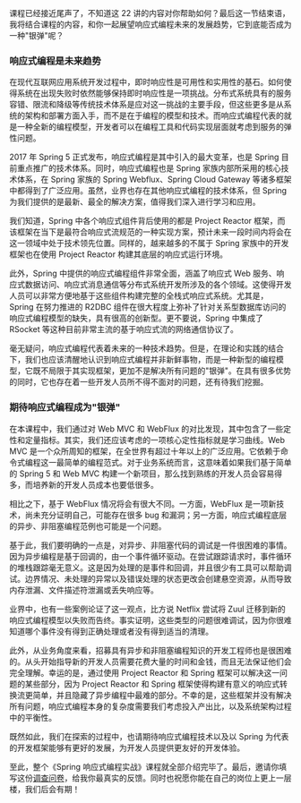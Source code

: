 课程已经接近尾声了，不知道这 22 讲的内容对你帮助如何？最后这一节结束语，我将结合课程的内容，和你一起展望响应式编程未来的发展趋势，它到底能否成为一种"银弹"呢？

### 响应式编程是未来趋势

在现代互联网应用系统开发过程中，即时响应性是可用性和实用性的基石。如何使得系统在出现失败时依然能够保持即时响应性是一项挑战。分布式系统具有的服务容错、限流和降级等传统技术体系是应对这一挑战的主要手段，但这些更多是从系统的架构和部署方面入手，而不是在于编程的模型和技术。而响应式编程代表的就是一种全新的编程模型，开发者可以在编程工具和代码实现层面就考虑到服务的弹性问题。

2017 年 Spring 5 正式发布，响应式编程是其中引入的最大变革，也是 Spring 目前重点推广的技术体系。同时，响应式编程也是 Spring 家族内部所采用的核心技术体系，在 Spring 家族的 Spring Webflux、Spring Cloud Gateway 等诸多框架中都得到了广泛应用。虽然，业界也存在其他响应式编程的技术体系，但 Spring 为我们提供的是最新、最全的解决方案，值得我们深入进行学习和应用。

我们知道，Spring 中各个响应式组件背后使用的都是 Project Reactor 框架，而该框架在当下是最符合响应式流规范的一种实现方案，预计未来一段时间内将会在这一领域中处于技术领先位置。同样的，越来越多的不属于 Spring 家族中的开发框架也在使用 Project Reactor 构建其底层的响应式运行环境。

此外，Spring 中提供的响应式编程组件非常全面，涵盖了响应式 Web 服务、响应式数据访问、响应式消息通信等分布式系统开发所涉及的各个领域。这使得开发人员可以非常方便地基于这些组件构建完整的全栈式响应式系统。尤其是，Spring 在努力推进的 R2DBC 组件在很大程度上弥补了针对关系型数据库访问的响应式编程模型的缺失，具有很高的创新型。更不要说，Spring 中集成了 RSocket 等这种目前非常主流的基于响应式流的网络通信协议了。

毫无疑问，响应式编程代表着未来的一种技术趋势。但是，在理论和实践的结合下，我们也应该清醒地认识到响应式编程并非新鲜事物，而是一种新型的编程模型，它既不局限于其实现框架，更加不是解决所有问题的"银弹"。在具有很多优势的同时，它也存在着一些开发人员所不得不面对的问题，还有待我们挖掘。

### 期待响应式编程成为"银弹"

在本课程中，我们通过对 Web MVC 和 WebFlux 的对比发现，其中包含了一些定性和定量指标。其实，我们还应该考虑的一项核心定性指标就是学习曲线。Web MVC 是一个众所周知的框架，在全世界有超过十年以上的广泛应用。它依赖于命令式编程这一最简单的编程范式。对于业务系统而言，这意味着如果我们基于简单的 Spring 5 和 Web MVC 构建一个新项目，那么找到熟练的开发人员会容易得多，而培养新的开发人员成本也要低很多。

相比之下，基于 WebFlux 情况将会有很大不同。一方面，WebFlux 是一项新技术，尚未充分证明自己，可能存在很多 bug 和漏洞；另一方面，响应式编程底层的异步、非阻塞编程范例也可能是一个问题。

基于此，我们要明确的一点是，对异步、非阻塞代码的调试是一件很困难的事情。因为异步编程是基于回调的，由一个事件循环驱动。在尝试跟踪请求时，事件循环的堆栈跟踪毫无意义。这是因为处理的是事件和回调，并且很少有工具可以帮助调试。边界情况、未处理的异常以及错误处理的状态更改会创建悬空资源，从而导致内存泄漏、文件描述符泄漏或丢失响应等。

业界中，也有一些案例论证了这一观点，比方说 Netflix 尝试将 Zuul 迁移到新的响应式编程模型以失败而告终。事实证明，这些类型的问题很难调试，因为你很难知道哪个事件没有得到正确处理或者没有得到适当的清理。

此外，从业务角度来看，招募具有异步和非阻塞编程知识的开发工程师也是很困难的。从头开始指导新的开发人员需要花费大量的时间和金钱，而且无法保证他们会完全理解。幸运的是，通过使用 Project Reactor 和 Spring 框架可以解决这一问题的某些部分，因为 Project Reactor 和 Spring 框架使得构建有意义的响应式转换流更简单，并且隐藏了异步编程中最难的部分。不幸的是，这些框架并没有解决所有问题，响应式编程本身的复杂度需要我们考虑投入产出比，以及系统架构过程中的平衡性。

既然如此，我们在探索的过程中，也请期待响应式编程技术以及以 Spring 为代表的开发框架能够有更好的发展，为开发人员提供更友好的开发体验。

至此，整个《Spring 响应式编程实战》课程就全部介绍完毕了。最后，邀请你填写这份[调查问卷](https://wj.qq.com/s2/8346181/a001/?fileGuid=xxQTRXtVcqtHK6j8)，给我你最真实的反馈。同时也祝愿你能在自己的岗位上更上一层楼，我们后会有期！
